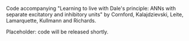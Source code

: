 Code accompanying "Learning to live with Dale's principle: ANNs with separate excitatory and inhibitory units" by Cornford, Kalajdzievski, Leite, Lamarquette, Kullmann and Richards. 

Placeholder: code will be released shortly.
